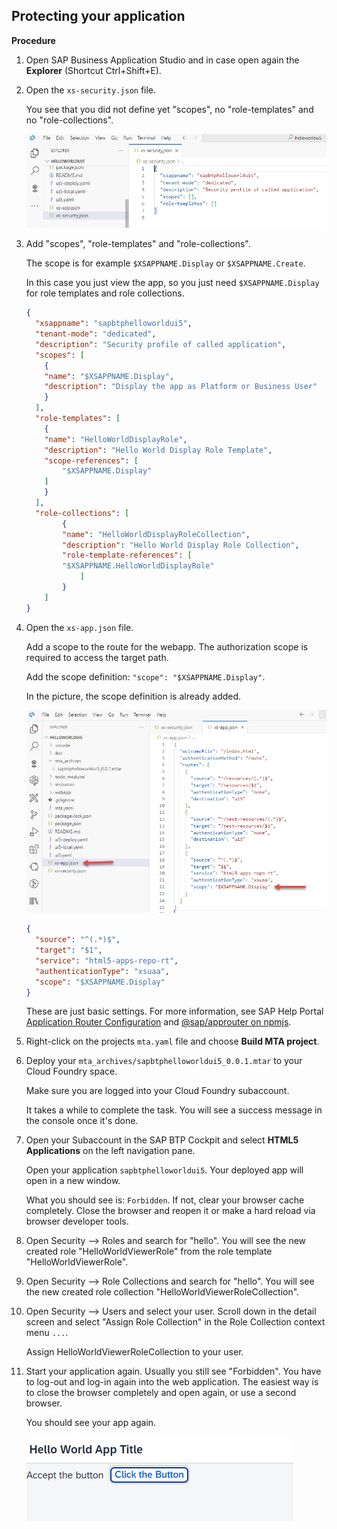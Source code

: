 ## Protecting your application

**Procedure**

1. Open SAP Business Application Studio and in case open again the **Explorer** (Shortcut Ctrl+Shift+E).
  

2. Open the `xs-security.json` file. 

    You see that you did not define yet "scopes", no "role-templates" and no "role-collections". <br>
  
    ![](images/3_4_1_securityjson.png)

3. Add "scopes", "role-templates" and "role-collections".

    The scope is for example `$XSAPPNAME.Display` or `$XSAPPNAME.Create`. 
      
    In this case you just view the app, so you just need `$XSAPPNAME.Display` for  role templates and role collections.
 
    ```JSON
    {
      "xsappname": "sapbtphelloworldui5",
      "tenant-mode": "dedicated",
      "description": "Security profile of called application",
      "scopes": [
        {
        "name": "$XSAPPNAME.Display",
        "description": "Display the app as Platform or Business User"
        }
      ],
      "role-templates": [
        {
        "name": "HelloWorldDisplayRole",
        "description": "Hello World Display Role Template",
        "scope-references": [
            "$XSAPPNAME.Display"
        ]
        }
      ],
      "role-collections": [
            {
            "name": "HelloWorldDisplayRoleCollection",
            "description": "Hello World Display Role Collection",
            "role-template-references": [
            "$XSAPPNAME.HelloWorldDisplayRole"
                ]
            }
        ]
    }

    ```
  

4. Open the `xs-app.json` file.

    Add a scope to the route for the webapp. The authorization scope is required to access the target path. 
   
    Add the scope definition:  `"scope": "$XSAPPNAME.Display"`.

    In the picture, the scope definition is already added.

    ![](images/3_4_2_xsapp.png)

    ```JSON
    {
      "source": "^(.*)$",
      "target": "$1",
      "service": "html5-apps-repo-rt",
      "authenticationType": "xsuaa",
      "scope": "$XSAPPNAME.Display"
    }
    ```  
    
    These are just basic settings. For more information, see SAP Help Portal [Application Router Configuration](https://help.sap.com/docs/btp/sap-business-technology-platform/application-security-descriptor-configuration-syntax) and [@sap/approuter on npmjs](https://www.npmjs.com/package/@sap/approuter).
    
 
4. Right-click on the projects `mta.yaml` file and choose **Build MTA project**. 
   
5. Deploy your `mta_archives/sapbtphelloworldui5_0.0.1.mtar` to your Cloud Foundry space.

    Make sure you are logged into your Cloud Foundry subaccount.

    It takes a while to complete the task. You will see a success message in the console once it's done.
  
6. Open your Subaccount in the SAP BTP Cockpit and select **HTML5 Applications** on the left navigation pane. 

   Open your application `sapbtphelloworldui5`. Your deployed app will open in a new window. 

   What you should see is: `Forbidden`. If not, clear your browser cache completely. Close the browser and reopen it or make a hard reload via browser developer tools.

7. Open Security --> Roles and search for "hello". You will see the new created role "HelloWorldViewerRole" from the role template "HelloWorldViewerRole".

8. Open Security --> Role Collections and search for "hello". You will see the new created role collection "HelloWorldViewerRoleCollection". 
  
9. Open Security --> Users and select your user. Scroll down in the detail screen and select "Assign Role Collection" in the Role Collection context menu `...`. 

    Assign HelloWorldViewerRoleCollection to your user.

11. Start your application again. Usually you still see "Forbidden". You have to log-out and log-in again into the web application. The easiest way is to close the browser completely and open again, or use a second browser.   

     You should see your app again.

     ![](images/3_3_5_app.png)







